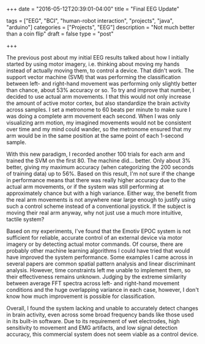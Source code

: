 +++
date = "2016-05-12T20:39:01-04:00"
title = "Final EEG Update"

tags = ["EEG", "BCI", "human-robot interaction", "projects", "java", "arduino"]
categories = ["Projects", "EEG"]
description = "Not much better than a coin flip"
draft = false
type = "post"

+++

The previous post about my initial EEG results talked about how I initially started by using motor imagery, i.e. thinking
about moving my hands instead of actually moving them, to control a device. That didn't work. The support vector
machine (SVM) that was performing the classification between left- and right-hand movement was performing only slightly
better than chance, about 53% accuracy or so. To try and improve that number, I decided to use actual arm movements. I
that this would not only increase the amount of active motor cortex, but also standardize the brain activity across
samples. I set a metronome to 60 beats per minute to make sure I was doing a complete arm movement each second. 
When I was only visualizing arm motion, my imagined movements would not be consistent over time and my mind could wander,
so the metronome ensured that my arm would be in the same position at the same point of each 1-second sample. 

With this new paradigm, I recorded another 100 trials for each arm and trained the SVM on the first 80. The machine did...
better. Only about 3% better, giving my maximum accuracy (when categorizing the 200 seconds of training data) up to 56%.
Based on this result, I'm not sure if the change in performance means that there was really higher accuracy due to the
actual arm movements, or if the system was still performing at approximately chance but with a high variance. Either way,
the benefit from the real arm movements is not anywhere near large enough to justify using such a control scheme instead
of a conventional joystick. If the subject is moving their real arm anyway, why not just use a much more intuitive,
tactile system? 

Based on my experiments, I've found that the Emotiv EPOC system is not sufficient for reliable, accurate
control of an external device via motor imagery or by detecting actual motor commands. Of course, there are probably
other machine learning algorithms I could have tried that would have improved the system performance. Some examples
I came across in several papers are common spatial pattern analysis and linear discriminant analysis. However, time
constraints left me unable to implement them, so their effectiveness remains unknown. Judging by the extreme similarity
between average FFT spectra across left- and right-hand movement conditions and the huge overlapping variance in each 
case, however, I don't know how much improvement is possible for classification.

Overall, I found the system lacking and unable to accurately detect changes in brain activity, even across some broad
frequency bands like those used in its built-in software. Due to its requirement of wet electrodes, high sensitivity
to movement and EMG artifacts, and low signal detection accuracy, this commercial system does not seem viable as a 
control device. 

